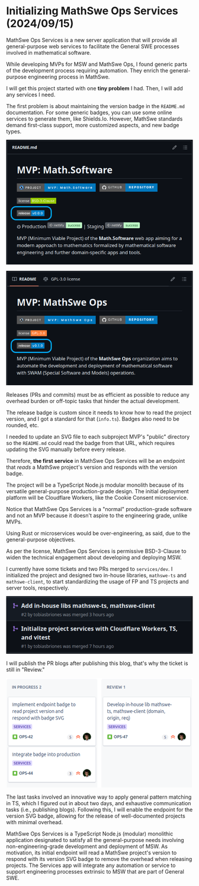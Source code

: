 <!-- Copyright (c) 2024 Tobias Briones. All rights reserved. -->
<!-- SPDX-License-Identifier: CC-BY-4.0 -->
<!-- This file is part of https://github.com/tobiasbriones/blog -->

# Initializing MathSwe Ops Services (2024/09/15)

MathSwe Ops Services is a new server application that will provide all
general-purpose web services to facilitate the General SWE processes involved in
mathematical software.

While developing MVPs for MSW and MathSwe Ops, I found generic parts of the
development process requiring automation. They enrich the general-purpose
engineering process in MathSwe.

I will get this project started with one **tiny problem** I had. Then, I will
add any services I need.

The first problem is about maintaining the version badge in the `README.md`
documentation. For some generic badges, you can use some online services to
generate them, like Shields.Io. However, MathSwe standards demand first-class
support, more customized aspects, and new badge types.

![](images/msw-mvp-readme-badges.png)

![](images/ms-ops-mvp-readme-badges.png)

Releases (PRs and commits) must be as efficient as possible to reduce any
overhead burden or off-topic tasks that hinder the actual development.

The release badge is custom since it needs to know how to read the project
version, and I got a standard for that (`info.ts`). Badges also need to be
rounded, etc.

I needed to update an SVG file to each subproject MVP's "public" directory so
the `README.md` could read the badge from that URL, which requires updating the
SVG manually before every release.

Therefore, **the first service** in MathSwe Ops Services will be an endpoint
that *reads* a MathSwe project's version and responds with the version badge.

The project will be a TypeScript Node.js modular monolith because of its
versatile general-purpose production-grade design. The initial deployment
platform will be Cloudflare Workers, like the Cookie Consent microservice.

Notice that MathSwe Ops Services is a "normal" production-grade software and not
an MVP because it doesn't aspire to the engineering grade, unlike MVPs.

Using Rust or microservices would be over-engineering, as said, due to the
general-purpose objectives.

As per the license, MathSwe Ops Services is permissive BSD-3-Clause to widen the
technical engagement about developing and deploying MSW.

I currently have some tickets and two PRs merged to `services/dev`. I
initialized the project and designed two in-house libraries, `mathswe-ts` and
`mathswe-client`, to start standardizing the usage of FP and TS projects and
server tools, respectively.

![](images/ms-ops-services-_-first-prs.png)

I will publish the PR blogs after publishing this blog, that's why the ticket is
still in "Review."

![](images/ms-ops-_-current-tickets.png)

The last tasks involved an innovative way to apply general pattern matching in
TS, which I figured out in about two days, and exhaustive communication tasks
(i.e., publishing blogs). Following this, I will enable the endpoint for the
version SVG badge, allowing for the release of well-documented projects with
minimal overhead.

MathSwe Ops Services is a TypeScript Node.js (modular) monolithic application
designated to satisfy all the general-purpose needs involving
non-engineering-grade development and deployment of MSW. As motivation, its
initial endpoint will read a MathSwe project's version to respond with its
version SVG badge to remove the overhead when releasing projects. The Services
app will integrate any automation or service to support engineering processes
extrinsic to MSW that are part of General SWE.
